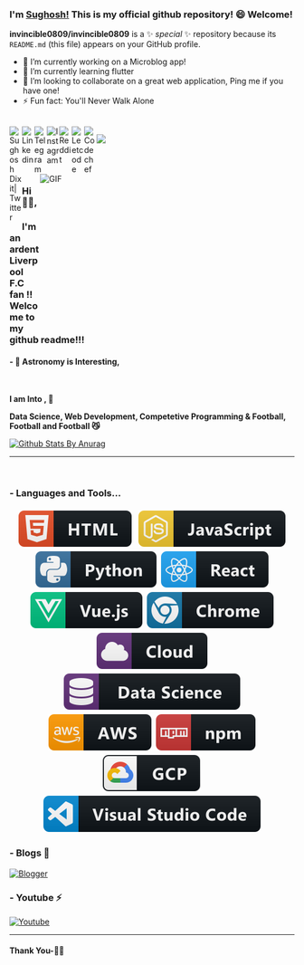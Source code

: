 ###   I'm [Sughosh!](https://sughoshdixit.blogspot.com) This is my official github repository! 😄 Welcome!




**invincible0809/invincible0809** is a ✨ _special_ ✨ repository because its `README.md` (this file) appears on your GitHub profile.


- 🔭 I’m currently working on a Microblog app!
- 🌱 I’m currently learning flutter
- 👯 I’m looking to collaborate on a great web application, Ping me if you have one! 
- ⚡ Fun fact: You'll Never Walk Alone

  


<br/>
<a href="https://twitter.com/PSughosh">
  <img align="left" alt="Sughosh Dixit| Twitter" width="22px" src="https://cdn.jsdelivr.net/npm/simple-icons@v3/icons/twitter.svg" />
</a>
<a href="https://www.linkedin.com/in/sughosh-dixit">
  <img align="left" alt="Linkedin" width="22px" src="https://cdn.jsdelivr.net/npm/simple-icons@v3/icons/linkedin.svg" />
</a>
<a href="https://t.me/sughoshdixit">
  <img align="left" alt="Telegram" width="22px" src="https://cdn.jsdelivr.net/npm/simple-icons@v3/icons/telegram.svg" />
</a>
<a href="https://www.instagram.com/sughoshdixit/">
  <img align="left" alt="Instagram" width="22px" src="https://cdn.jsdelivr.net/npm/simple-icons@v3/icons/instagram.svg" />
</a>
<a href="https://www.reddit.com/user/Sughosh-Dixit">
  <img align="left" alt=" Reddit" width="22px" src="https://cdn.jsdelivr.net/npm/simple-icons@v3/icons/reddit.svg" />
</a>
<a href="https://leetcode.com/invincible0809/">
  <img align="left" alt="Leetcode" width="22px" src="https://cdn.jsdelivr.net/npm/simple-icons@v3/icons/leetcode.svg" />
</a>
<a href="https://www.codechef.com/users/invincible008">
  <img align="left" alt=" Codechef" width="22px" src="https://cdn.jsdelivr.net/npm/simple-icons@v3/icons/codechef.svg" />
</a>

![](https://visitor-badge.glitch.me/badge?page_id=invincible0809.invincible0809)

<br />

<img align="right" height="270px" width="450px" alt="GIF" src="https://media.giphy.com/media/jQoGptaLixVDC6gGY4/giphy.gif" />
<br />

### Hi 🙋‍♂️,
### I'm an ardent Liverpool F.C fan !! Welcome to my github readme!!!




#### - 🔭 Astronomy  is Interesting, 


<br />


**I am Into , 🙏**

**Data Science, Web Development, Competetive Programming & Football, Football and Football 😼**
<br />


[![Github Stats By Anurag](https://github-readme-stats.vercel.app/api?username=invincible0809&show_icons=true&title_color=fff&icon_color=79ff97&text_color=9f9f9f&bg_color=151515)](https://github.com/anuraghazra/github-readme-stats)

*************

<br />

### - Languages and Tools...

<p align="center">

<!-- For more icons please follow  https://github.com/MikeCodesDotNET/ColoredBadges -->

 <img src="https://raw.githubusercontent.com/8bithemant/8bithemant/master/svg/dev/languages/html.svg" alt="html" style="vertical-align:top; margin:4px">    
<img src="https://raw.githubusercontent.com/8bithemant/8bithemant/master/svg/dev/languages/js.svg" alt="js" style="vertical-align:top; margin:4px"><img src="https://raw.githubusercontent.com/8bithemant/8bithemant/master/svg/dev/languages/python.svg" alt="python" style="vertical-align:top; margin:4px"><img src="https://raw.githubusercontent.com/8bithemant/8bithemant/master/svg/dev/frameworks/react.svg" alt="react" style="vertical-align:top; margin:4px"><img src="https://raw.githubusercontent.com/8bithemant/8bithemant/master/svg/dev/frameworks/vue.svg" alt="vue" style="vertical-align:top; margin:4px"><img src="https://raw.githubusercontent.com/8bithemant/8bithemant/master/svg/dev/misc/chrome.svg" alt="chrome" style="vertical-align:top; margin:4px"><img src="https://raw.githubusercontent.com/8bithemant/8bithemant/master/svg/dev/misc/cloud.svg" alt="cloud" style="vertical-align:top; margin:4px"><img src="https://raw.githubusercontent.com/8bithemant/8bithemant/master/svg/dev/misc/datascience.svg" alt="datascience" style="vertical-align:top; margin:4px"><img src="https://raw.githubusercontent.com/8bithemant/8bithemant/master/svg/dev/services/aws.svg" alt="aws" style="vertical-align:top; margin:4px"><img src="https://raw.githubusercontent.com/8bithemant/8bithemant/master/svg/dev/services/npm.svg" alt="npm" style="vertical-align:top; margin:4px"><img src="https://raw.githubusercontent.com/8bithemant/8bithemant/master/svg/dev/services/gcp.svg" alt="gcp" style="vertical-align:top; margin:4px"><img src="https://raw.githubusercontent.com/8bithemant/8bithemant/master/svg/dev/tools/visualstudio_code.svg" alt="vscode" style="vertical-align:top; margin:4px">

</p>


### - Blogs 🌱


<a href="https://sughoshdixit.blogspot.com">
  <img align="center" alt="Blogger" width="22px" src="https://cdn.jsdelivr.net/npm/simple-icons@3.1.0/icons/blogger.svg" />
</a> 


### - Youtube ⚡️

   <a href="https://www.youtube.com/watch?v=UWUO_3lW8zE&t=4s">
  <img align="center" alt="Youtube" width="22px" src="https://cdn.jsdelivr.net/npm/simple-icons@3.1.0/icons/youtube.svg" />
</a>

<br/>

***********************************

#### Thank You-🙏🏼




  

